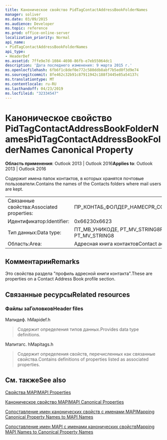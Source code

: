 ```yaml
---
title: Каноническое свойство PidTagContactAddressBookFolderNames
manager: soliver
ms.date: 03/09/2015
ms.audience: Developer
ms.topic: reference
ms.prod: office-online-server
localization_priority: Normal
api_name:
- PidTagContactAddressBookFolderNames
api_type:
- HeaderDef
ms.assetid: 7ffe9e7d-1084-4698-86fb-e7eb55064dc1
description: 'Дата последнего изменения: 9 марта 2015 г.'
ms.openlocfilehash: 6fb6f1c8def0e772c580ddb8abf7b5ed0f3d9e74
ms.sourcegitcommit: 8fe462c32b91c87911942c188f3445e85a54137c
ms.translationtype: MT
ms.contentlocale: ru-RU
ms.lasthandoff: 04/23/2019
ms.locfileid: "32334547"
---
```

# <a name="pidtagcontactaddressbookfoldernames-canonical-property"></a><span data-ttu-id="2e5b9-103">Каноническое свойство PidTagContactAddressBookFolderNames</span><span class="sxs-lookup"><span data-stu-id="2e5b9-103">PidTagContactAddressBookFolderNames Canonical Property</span></span>

  
  
<span data-ttu-id="2e5b9-104">**Область применения**: Outlook 2013 | Outlook 2016</span><span class="sxs-lookup"><span data-stu-id="2e5b9-104">**Applies to**: Outlook 2013 | Outlook 2016</span></span> 
  
<span data-ttu-id="2e5b9-105">Содержит имена папок контактов, в которых хранятся почтовые пользователи.</span><span class="sxs-lookup"><span data-stu-id="2e5b9-105">Contains the names of the Contacts folders where mail users are kept.</span></span>
  
|||
|:-----|:-----|
|<span data-ttu-id="2e5b9-106">Связанные свойства:</span><span class="sxs-lookup"><span data-stu-id="2e5b9-106">Associated properties:</span></span>  <br/> |<span data-ttu-id="2e5b9-107">ПР_КОНТАБ_ФОЛДЕР_НАМЕС</span><span class="sxs-lookup"><span data-stu-id="2e5b9-107">PR_CONTAB_FOLDER_NAMES</span></span>  <br/> |
|<span data-ttu-id="2e5b9-108">Идентификатор:</span><span class="sxs-lookup"><span data-stu-id="2e5b9-108">Identifier:</span></span>  <br/> |<span data-ttu-id="2e5b9-109">0x6623</span><span class="sxs-lookup"><span data-stu-id="2e5b9-109">0x6623</span></span>  <br/> |
|<span data-ttu-id="2e5b9-110">Тип данных:</span><span class="sxs-lookup"><span data-stu-id="2e5b9-110">Data type:</span></span>  <br/> |<span data-ttu-id="2e5b9-111">ПТ_МВ_УНИКОДЕ, PT_MV_STRING8</span><span class="sxs-lookup"><span data-stu-id="2e5b9-111">PT_MV_UNICODE, PT_MV_STRING8</span></span>  <br/> |
|<span data-ttu-id="2e5b9-112">Область:</span><span class="sxs-lookup"><span data-stu-id="2e5b9-112">Area:</span></span>  <br/> |<span data-ttu-id="2e5b9-113">Адресная книга контактов</span><span class="sxs-lookup"><span data-stu-id="2e5b9-113">Contact address book</span></span>  <br/> |
   
## <a name="remarks"></a><span data-ttu-id="2e5b9-114">Комментарии</span><span class="sxs-lookup"><span data-stu-id="2e5b9-114">Remarks</span></span>

<span data-ttu-id="2e5b9-115">Это свойства раздела "профиль адресной книги контакта".</span><span class="sxs-lookup"><span data-stu-id="2e5b9-115">These are properties on a Contact Address Book profile section.</span></span>
  
## <a name="related-resources"></a><span data-ttu-id="2e5b9-116">Связанные ресурсы</span><span class="sxs-lookup"><span data-stu-id="2e5b9-116">Related resources</span></span>

### <a name="header-files"></a><span data-ttu-id="2e5b9-117">Файлы заГоловков</span><span class="sxs-lookup"><span data-stu-id="2e5b9-117">Header files</span></span>

<span data-ttu-id="2e5b9-118">Мапидеф. h</span><span class="sxs-lookup"><span data-stu-id="2e5b9-118">Mapidef.h</span></span>
  
> <span data-ttu-id="2e5b9-119">Содержит определения типов данных.</span><span class="sxs-lookup"><span data-stu-id="2e5b9-119">Provides data type definitions.</span></span>
    
<span data-ttu-id="2e5b9-120">Мапитагс. h</span><span class="sxs-lookup"><span data-stu-id="2e5b9-120">Mapitags.h</span></span>
  
> <span data-ttu-id="2e5b9-121">Содержит определения свойств, перечисленных как связанные свойства.</span><span class="sxs-lookup"><span data-stu-id="2e5b9-121">Contains definitions of properties listed as associated properties.</span></span>
    
## <a name="see-also"></a><span data-ttu-id="2e5b9-122">См. также</span><span class="sxs-lookup"><span data-stu-id="2e5b9-122">See also</span></span>



[<span data-ttu-id="2e5b9-123">Свойства MAPI</span><span class="sxs-lookup"><span data-stu-id="2e5b9-123">MAPI Properties</span></span>](mapi-properties.md)
  
[<span data-ttu-id="2e5b9-124">Каноническое свойство MAPI</span><span class="sxs-lookup"><span data-stu-id="2e5b9-124">MAPI Canonical Properties</span></span>](mapi-canonical-properties.md)
  
[<span data-ttu-id="2e5b9-125">Сопоставление имен канонических свойств с именами MAPI</span><span class="sxs-lookup"><span data-stu-id="2e5b9-125">Mapping Canonical Property Names to MAPI Names</span></span>](mapping-canonical-property-names-to-mapi-names.md)
  
[<span data-ttu-id="2e5b9-126">Сопоставление имен MAPI с именами канонических свойств</span><span class="sxs-lookup"><span data-stu-id="2e5b9-126">Mapping MAPI Names to Canonical Property Names</span></span>](mapping-mapi-names-to-canonical-property-names.md)

